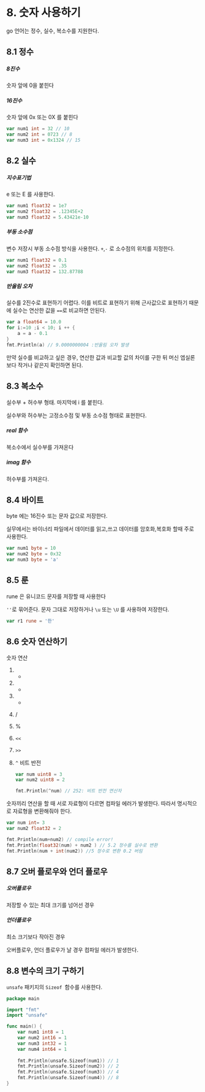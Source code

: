 # 8. 숫자 사용하기

go 언어는 정수, 실수, 복소수를 지원한다.



## 8.1 정수

##### 8진수

숫자 앞에 0을 붙힌다

##### 16진수

숫자 앞에 0x 또는 0X 를 붙힌다

```go
var num1 int = 32 // 10
var num2 int = 0723 // 8
var num3 int = 0x1324 // 15
```



## 8.2 실수

##### 지수표기법

e 또는 E 를 사용한다.

```go
var num1 float32 = 1e7
var num2 float32 = .12345E+2
var num3 float32 = 5.43421e-10
```

##### 부동 소수점

변수 저장시 부동 소수점 방식을 사용한다. `+`,`-` 로 소수점의 위치를 지정한다.

```go
var num1 float32 = 0.1
var num2 float32 = .35
var num3 float32 = 132.87788
```

##### 반올림 오차

실수를 2진수로 표현하기 어렵다. 이를 비트로 표현하기 위해 근사값으로 표현하기 때문에 실수는 연산한 값을 `==`로 비교하면 안된다.

```go
var a float64 = 10.0
for i:=10 ;i < 10; i ++ {
    a = a - 0.1
}
fmt.Println(a) // 9.0000000004 :반올림 오차 발생 
```

만약 실수를 비교하고 싶은 경우, 연산한 값과 비교할 값의 차이를 구한 뒤 머신 엡실론보다 작거나 같은지 확인하면 된다.



## 8.3 복소수

실수부 + 허수부 형태. 마지막에 i 를 붙힌다.

실수부와 허수부는 고정소수점 및 부동 소수점 형태로 표현한다.

##### real 함수 

복소수에서 실수부를 가져온다

##### imag 함수

허수부를 가져온다.



## 8.4 바이트

byte 에는 16진수 또는 문자 값으로 저장한다. 

실무에서는 바이너리 파일에서 데이터를 읽고,쓰고 데이터를 암호화,복호화 할때 주로 사용한다.

```go
var num1 byte = 10
var num2 byte = 0x32
var num3 byte = 'a'
```



## 8.5 룬

rune 은 유니코드 문자를 저장할 때 사용한다 

`''`로 묶어준다. 문자 그대로 저장하거나 `\u` 또는 `\U` 를 사용하여 저장한다. 

```go
var r1 rune = '한'
```



## 8.6 숫자 연산하기

숫자 연산 

1. +

2. -

3. *

4. /

5. % 

6. `<<`

7. `>>`

8. `^` 비트 반전

   ```go
   var num uint8 = 3
   var num2 uint8 = 2
   
   fmt.Println(^num) // 252: 비트 반전 연산자
   ```

숫자끼리 연산을 할 때 서로 자료형이 다르면 컴파일 에러가 발생한다. 따라서 명시적으로 자료형을 변환해줘야 한다.

```go
var num int= 3
var num2 float32 = 2

fmt.Println(num+num2) // compile error!
fmt.Println(float32(num) + num2 ) // 5.2 정수를 실수로 변환
fmt.Println(num + int(num2)) //5 정수로 변환 0.2 버림 
```



## 8.7 오버 플로우와 언더 플로우

##### 오버플로우

저장할 수 있는 최대 크기를 넘어선 경우

##### 언더플로우

최소 크기보다 작아진 경우



오버플로우, 언더 플로우가 날 경우 컴파일 에러가 발생한다. 



## 8.8 변수의 크기 구하기

`unsafe` 패키지의 `Sizeof `함수를 사용한다. 

```go
package main

import "fmt"
import "unsafe"

func main() {
    var num1 int8 = 1
    var num2 int16 = 1
    var num3 int32 = 1
    var num4 int64 = 1
    
    fmt.Println(unsafe.Sizeof(num1)) // 1
    fmt.Println(unsafe.Sizeof(num2)) // 2
    fmt.Println(unsafe.Sizeof(num3)) // 4
    fmt.Println(unsafe.Sizeof(num4)) // 8
}
```



